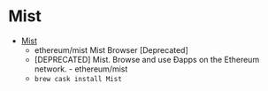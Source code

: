 # Mist
- [Mist](https://github.com/ethereum/mist)
  -  ethereum/mist Mist Browser [Deprecated]
  - [DEPRECATED] Mist. Browse and use Ðapps on the Ethereum network. - ethereum/mist
  - `brew cask install Mist`
